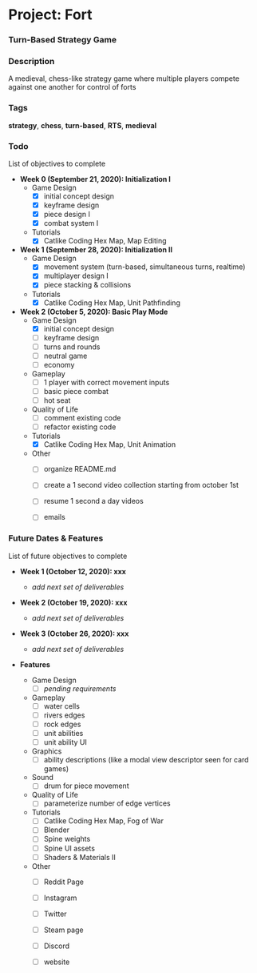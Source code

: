 # Project: Fort
### Turn-Based Strategy Game


### Description
A medieval, chess-like strategy game where multiple players compete against one another for control of forts


### Tags
<strong>strategy</strong>, <strong>chess</strong>, <strong>turn-based</strong>, <strong>RTS</strong>, <strong>medieval</strong>


### Todo
List of objectives to complete

- **Week 0 (September 21, 2020): Initialization I**
	- Game Design
		- [x] initial concept design
		- [x] keyframe design
		- [x] piece design I
		- [x] combat system I
	- Tutorials
		- [x] Catlike Coding Hex Map, Map Editing

- **Week 1 (September 28, 2020): Initialization II**
	- Game Design
		- [x] movement system (turn-based, simultaneous turns, realtime) 
		- [x] multiplayer design I
		- [x] piece stacking & collisions
	- Tutorials
		- [x] Catlike Coding Hex Map, Unit Pathfinding

- **Week 2 (October 5, 2020): Basic Play Mode**
	- Game Design
		- [x] initial concept design
		- [ ] keyframe design
		- [ ] turns and rounds
		- [ ] neutral game
		- [ ] economy
	- Gameplay
		- [ ] 1 player with correct movement inputs
		- [ ] basic piece combat
		- [ ] hot seat
	- Quality of Life
		- [ ] comment existing code
		- [ ] refactor existing code
	- Tutorials
		- [x] Catlike Coding Hex Map, Unit Animation
	- Other
		- [ ] organize README.md
		- [ ] create a 1 second video collection starting from october 1st
		- [ ] resume 1 second a day videos
		- [ ] emails 


### Future Dates & Features
List of future objectives to complete

- **Week 1 (October 12, 2020): xxx**
	- *add next set of deliverables*

- **Week 2 (October 19, 2020): xxx**
	- *add next set of deliverables*

- **Week 3 (October 26, 2020): xxx**
	- *add next set of deliverables*

- **Features**
	- Game Design
		- [ ] *pending requirements*
	- Gameplay
		- [ ] water cells 
		- [ ] rivers edges
		- [ ] rock edges 
		- [ ] unit abilities
		- [ ] unit ability UI
	- Graphics
		- [ ] ability descriptions (like a modal view descriptor seen for card games)
	- Sound
		- [ ] drum for piece movement
	- Quality of Life
		- [ ] parameterize number of edge vertices
	- Tutorials
		- [ ] Catlike Coding Hex Map, Fog of War
		- [ ] Blender
		- [ ] Spine weights
		- [ ] Spine UI assets
		- [ ] Shaders & Materials II
	- Other
		- [ ] Reddit Page
		- [ ] Instagram
		- [ ] Twitter
		- [ ] Steam page
		- [ ] Discord
		- [ ] website


